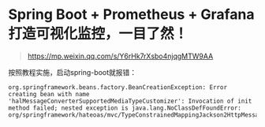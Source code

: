 # Spring Boot + Prometheus + Grafana 打造可视化监控，一目了然！
> https://mp.weixin.qq.com/s/Y6rHk7rXsbo4njqgMTW9AA

按照教程实施，启动spring-boot就报错：
```
org.springframework.beans.factory.BeanCreationException: Error creating bean with name 'halMessageConverterSupportedMediaTypeCustomizer': Invocation of init method failed; nested exception is java.lang.NoClassDefFoundError: org/springframework/hateoas/mvc/TypeConstrainedMappingJackson2HttpMessageConverter
```
